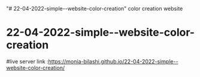 "# 22-04-2022-simple--website-color-creation" 
color creation website
# 22-04-2022-simple--website-color-creation
#live server link :https://monia-bilashi.github.io/22-04-2022-simple--website-color-creation/

